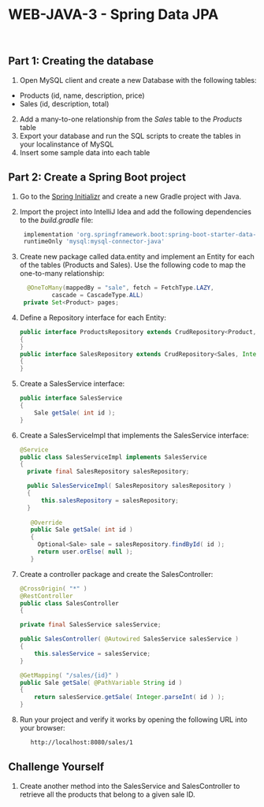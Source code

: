 # WEB-JAVA-3 - Spring Data JPA

 <br/>

 
 ## Part 1: Creating the database
1. Open MySQL client and create a new Database with the following tables:
* Products (id, name, description, price)
* Sales (id, description, total)
2. Add a many-to-one relationship from the *Sales* table to the *Products* table
3. Export your database and run the SQL scripts to create the tables in your localinstance of MySQL
4. Insert some sample data into each table

## Part 2: Create a Spring Boot project
1. Go to the [Spring Initializr](https://start.spring.io) and create a new Gradle project with Java.
2. Import the project into IntelliJ Idea and add the following dependencies to the *build.gradle* file:
   ```gradle
    implementation 'org.springframework.boot:spring-boot-starter-data-jpa'
    runtimeOnly 'mysql:mysql-connector-java'
   ```
3. Create new package called data.entity and implement an Entity for each of the tables (Products and Sales). Use the following code to map the one-to-many relationship:
   ```java
     @OneToMany(mappedBy = "sale", fetch = FetchType.LAZY,
            cascade = CascadeType.ALL)
    private Set<Product> pages;
   ```
4. Define a Repository interface for each Entity:

   ```java
   public interface ProductsRepository extends CrudRepository<Product, Integer>
   {
   }
   public interface SalesRepository extends CrudRepository<Sales, Integer>
   {
   }
   ```
5. Create a SalesService interface:
    ```java
   public interface SalesService
    {
        Sale getSale( int id );
    }
   ``` 
6. Create a SalesServiceImpl that implements the SalesService interface:
    ```java
   @Service
   public class SalesServiceImpl implements SalesService
    {
      private final SalesRepository salesRepository;

      public SalesServiceImpl( SalesRepository salesRepository )
      {
          this.salesRepository = salesRepository;
      }
      
       @Override
       public Sale getSale( int id )
       {
         Optional<Sale> sale = salesRepository.findById( id );
         return user.orElse( null );
       }
   ``` 

7. Create a controller package and create the SalesController:
    ```java
    @CrossOrigin( "*" )
    @RestController
    public class SalesController
    {

    private final SalesService salesService;

    public SalesController( @Autowired SalesService salesService )
    {
        this.salesService = salesService;
    }

    @GetMapping( "/sales/{id}" )
    public Sale getSale( @PathVariable String id )
    {
        return salesService.getSale( Integer.parseInt( id ) );
    }

   ``` 
   
7. Run your project and verify it works by opening the following URL into your browser:

    ```html
       http://localhost:8080/sales/1
    ```
    
## Challenge Yourself
1. Create another method into the SalesService and SalesController to retrieve all the products that belong to a given sale ID.
